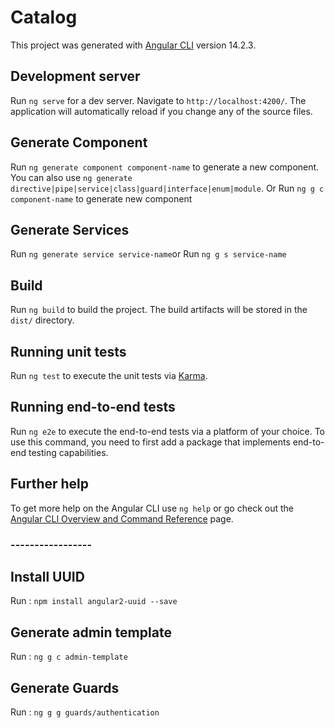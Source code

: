 # Catalog

This project was generated with [Angular CLI](https://github.com/angular/angular-cli) version 14.2.3.

## Development server

Run `ng serve` for a dev server. Navigate to `http://localhost:4200/`. The application will automatically reload if you change any of the source files.

## Generate Component

Run `ng generate component component-name` to generate a new component. You can also use `ng generate directive|pipe|service|class|guard|interface|enum|module`.
Or Run `ng g c component-name` to generate new component

## Generate Services

Run `ng generate service service-name`or Run `ng g s service-name`

## Build

Run `ng build` to build the project. The build artifacts will be stored in the `dist/` directory.

## Running unit tests

Run `ng test` to execute the unit tests via [Karma](https://karma-runner.github.io).

## Running end-to-end tests

Run `ng e2e` to execute the end-to-end tests via a platform of your choice. To use this command, you need to first add a package that implements end-to-end testing capabilities.

## Further help

To get more help on the Angular CLI use `ng help` or go check out the [Angular CLI Overview and Command Reference](https://angular.io/cli) page.

### -----------------
## Install UUID

Run : `npm install angular2-uuid --save`

## Generate admin template

Run : `ng g c admin-template`

## Generate Guards 

Run : `ng g g guards/authentication`
